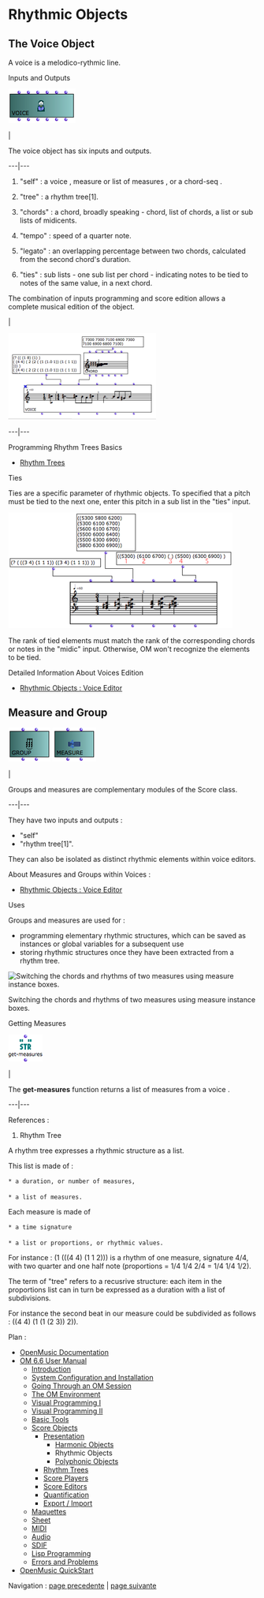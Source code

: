 
# Rhythmic Objects

## The Voice Object

A voice is a melodico-rythmic line.

Inputs and Outputs

![](../res/voice1_icon.png)

|

The  voice object has six inputs and outputs.  
  
---|---  
  
  1. "self" : a  voice ,  measure or list of  measures , or a  chord-seq .

  2. "tree" : a rhythm tree[1].

  3. "chords" : a chord, broadly speaking - chord, list of chords, a list or sub lists of midicents.

  4. "tempo" : speed of a quarter note.

  5. "legato" : an overlapping percentage between two chords, calculated from the second chord's duration. 

  6. "ties" : sub lists - one sub list per chord - indicating notes to be tied to notes of the same value, in a next chord.

The combination of inputs programming and score edition allows a complete
musical edition of the object.

|

[![](../res/voiceex_1.png)](../res/voiceex.png "Cliquez pour agrandir")  
  
---|---  
  
Programming Rhythm Trees Basics

  * [Rhythm Trees](RT)

Ties

Ties are a specific parameter of rhythmic objects. To specified that a pitch
must be tied to the next one, enter this pitch in a sub list in the "ties"
input.

![](../res/ties.png)

The rank of tied elements must match the rank of the corresponding chords or
notes in the "midic" input. Otherwise, OM won't recognize the elements to be
tied.

Detailed Information About Voices Edition

  * [Rhythmic Objects : Voice Editor](Editor-Rhythm)

## Measure and Group

![](../res/group3_icon.png) ![](../res/measure3_icon.png)

|

Groups and  measures are complementary modules of the Score class.  
  
---|---  
  
They have two inputs and outputs :

  * "self" 
  * "rhythm tree[1]". 

They can also be isolated as distinct rhythmic elements within  voice editors.

About Measures and Groups within Voices :

  * [Rhythmic Objects : Voice Editor](Editor-Rhythm)

Uses

Groups and measures are used for :

  * programming elementary rhythmic structures, which can be saved as instances or global variables for a subsequent use
  * storing rhythmic structures once they have been extracted from a rhythm tree.

![Switching the chords and rhythms of two measures using measure instance
boxes.](../res/measureinstance.png)

Switching the chords and rhythms of two measures using measure instance boxes.

Getting Measures

![](../res/getmes_icon.png)

|

The  **get-measures** function returns a list of measures from a  voice .  
  
---|---  
  
References :

  1. Rhythm Tree

A rhythm tree expresses a rhythmic structure as a list.

This list is made of :

    * a duration, or number of measures,

    * a list of measures.

Each measure is made of

    * a time signature 

    * a list or proportions, or rhythmic values.

For instance : (1 (((4 4) (1 1 2))) is a rhythm of one measure, signature 4/4,
with two quarter and one half note (proportions = 1/4 1/4 2/4 = 1/4 1/4 1/2).

The term of "tree" refers to a recusrive structure: each item in the
proportions list can in turn be expressed as a duration with a list of
subdivisions.

For instance the second beat in our measure could be subdivided as follows :
((4 4) (1 (1 (2 3)) 2)).

Plan :

  * [OpenMusic Documentation](OM-Documentation)
  * [OM 6.6 User Manual](OM-User-Manual)
    * [Introduction](00-Sommaire)
    * [System Configuration and Installation](Installation)
    * [Going Through an OM Session](Goingthrough)
    * [The OM Environment](Environment)
    * [Visual Programming I](BasicVisualProgramming)
    * [Visual Programming II](AdvancedVisualProgramming)
    * [Basic Tools](BasicObjects)
    * [Score Objects](ScoreObjects)
      * [Presentation](Score-Objects-Intro)
        * [Harmonic Objects](Note-Chord-Chord-seq)
        * Rhythmic Objects
        * [Polyphonic Objects](Polyphonic)
      * [Rhythm Trees](RT)
      * [Score Players](ScorePlayer)
      * [Score Editors](ScoreEditors)
      * [Quantification](Quantification)
      * [Export / Import](ImportExport)
    * [Maquettes](Maquettes)
    * [Sheet](Sheet)
    * [MIDI](MIDI)
    * [Audio](Audio)
    * [SDIF](SDIF)
    * [Lisp Programming](Lisp)
    * [Errors and Problems](errors)
  * [OpenMusic QuickStart](QuickStart-Chapters)

Navigation : [page precedente](Note-Chord-Chord-seq "page
précédente\(Harmonic Objects\)") | [page suivante](Polyphonic "page
suivante\(Polyphonic Objects\)")

